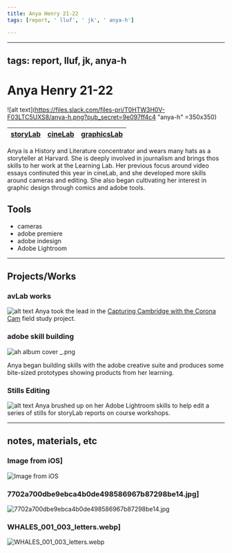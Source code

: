 ```yaml
---
title: Anya Henry 21-22
tags: [report, ' lluf', ' jk', ' anya-h']

---
```


---
tags: report, lluf, jk, anya-h
---

# Anya Henry 21-22

![alt text](https://files.slack.com/files-pri/T0HTW3H0V-F03LTC5UXS8/anya-h.png?pub_secret=9e097ff4c4 "anya-h" =350x350)


| [storyLab](/mvbV_y05Ru2JnyYig2ryqw) | [cineLab](/6t8nQNOJRnG4kaNfJ9hXDA) | [graphicsLab](/8CstaZbWTL6-3j7tnYo6Fw) |
| -------- | -------- | -------- |

   Anya is a History and Literature concentrator and wears many hats as a storyteller at Harvard. She is deeply involved in journalism and brings thos skills to her work at the Learning Lab. Her previous focus around video essays continuted this year in cineLab, and she developed more skills around cameras and editing. She also began cultivating her interest in graphic design through comics and adobe tools.

## Tools
* cameras
* adobe premiere
* adobe indesign
* Adobe Lightroom


---
## Projects/Works

### avLab works
![alt text](https://files.slack.com/files-pri/T0HTW3H0V-F03LJE5ETD4/img_2531.jpg?pub_secret=a3e5143cbf)
Anya took the lead in the [Capturing Cambridge with the Corona Cam](/nRFFPAf-QFi1bnmXSiK6Dw) field study project. 


### adobe skill building
![ah album cover _.png](https://files.slack.com/files-pri/T0HTW3H0V-F03DRFMB07K/ah_album_cover__.png?pub_secret=a16a58933d)


Anya began building skills with the adobe creative suite and produces some bite-sized prototypes showing products from her learning.

### Stills Editing
![alt text](https://files.slack.com/files-pri/T0HTW3H0V-F03N2AR883C/20211021.0.003_expos20_poster_workshop_01230312.jpg?pub_secret=c8d07c4ca3)
Anya brushed up on her Adobe Lightroom skills to help edit a series of stills for storyLab reports on course workshops.

---

## notes, materials, etc


### Image from iOS]
![Image from iOS](https://files.slack.com/files-pri/T0HTW3H0V-F035R6T3GF5/image_from_ios.jpg?pub_secret=2ae9b9c888)

### 7702a700dbe9ebca4b0de498586967b87298be14.jpg]
![7702a700dbe9ebca4b0de498586967b87298be14.jpg](https://files.slack.com/files-pri/T0HTW3H0V-F0304THFD7Y/7702a700dbe9ebca4b0de498586967b87298be14.jpg?pub_secret=62481fe74f)

### WHALES_001_003_letters.webp]
![WHALES_001_003_letters.webp](https://files.slack.com/files-pri/T0HTW3H0V-F030PTVNG57/whales_001_003_letters.webp?pub_secret=a33c70e43d)

